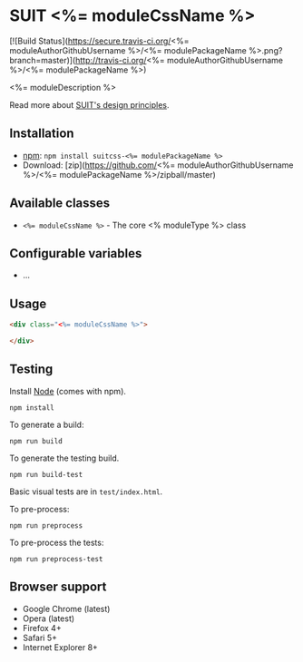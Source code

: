 # SUIT <%= moduleCssName %>

[![Build Status](https://secure.travis-ci.org/<%= moduleAuthorGithubUsername %>/<%= modulePackageName %>.png?branch=master)](http://travis-ci.org/<%= moduleAuthorGithubUsername %>/<%= modulePackageName %>)

<%= moduleDescription %>

Read more about [SUIT's design principles](https://github.com/suitcss/suit/).

## Installation

* [npm](https://npmjs.org/): `npm install suitcss-<%= modulePackageName %>`
* Download: [zip](https://github.com/<%= moduleAuthorGithubUsername %>/<%= modulePackageName %>/zipball/master)

## Available classes

* `<%= moduleCssName %>` - The core <% moduleType %> class

## Configurable variables

* ...

## Usage

```html
<div class="<%= moduleCssName %>">

</div>
```

## Testing

Install [Node](http://nodejs.org) (comes with npm).

```
npm install
```

To generate a build:

```
npm run build
```

To generate the testing build.

```
npm run build-test
```

Basic visual tests are in `test/index.html`.

To pre-process:

```
npm run preprocess
```

To pre-process the tests:

```
npm run preprocess-test
```

## Browser support

* Google Chrome (latest)
* Opera (latest)
* Firefox 4+
* Safari 5+
* Internet Explorer 8+
